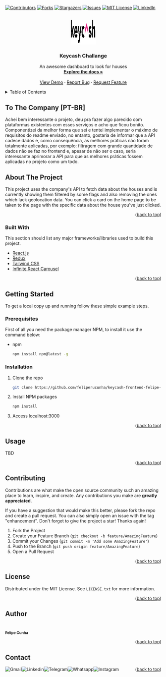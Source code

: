 <div id="top"></div>

[![Contributors][contributors-shield]][contributors-url]
[![Forks][forks-shield]][forks-url]
[![Stargazers][stars-shield]][stars-url]
[![Issues][issues-shield]][issues-url]
[![MIT License][license-shield]][license-url]
[![LinkedIn][linkedin-shield]][linkedin]



<!-- PROJECT LOGO -->
<br />
<div align="center">
  <a href="https://github.com/feliperucunha/keycash-frontend-felipe-cunha">
    <img src="public/images/logo.svg" alt="Logo" width="80" height="80">
  </a>

  <h3 align="center">Keycash Challange</h3>

  <p align="center">
    An awesome dashboard to look for houses
    <br />
    <a href="https://github.com/feliperucunha/keycash-frontend-felipe-cunha"><strong>Explore the docs »</strong></a>
    <br />
    <br />
    <a href="https://keycash-frontend-felipe-cunha.vercel.app/">View Demo</a>
    ·
    <a href="https://github.com/feliperucunha/keycash-frontend-felipe-cunha/issues">Report Bug</a>
    ·
    <a href="https://github.com/feliperucunha/keycash-frontend-felipe-cunha/issues">Request Feature</a>
  </p>
</div>



<!-- TABLE OF CONTENTS -->
<details>
  <summary>Table of Contents</summary>
  <ol>
    <li>
      <a href="#about-the-project">About The Project</a>
      <ul>
        <li><a href="#built-with">Built With</a></li>
      </ul>
    </li>
    <li>
      <a href="#getting-started">Getting Started</a>
      <ul>
        <li><a href="#prerequisites">Prerequisites</a></li>
        <li><a href="#installation">Installation</a></li>
      </ul>
    </li>
    <li><a href="#usage">Usage</a></li>
    <!-- <li><a href="#roadmap">Roadmap</a></li> -->
    <li><a href="#contributing">Contributing</a></li>
    <li><a href="#license">License</a></li>
    <li><a href="#contact">Contact</a></li>
    <!-- <li><a href="#acknowledgments">Acknowledgments</a></li> -->
  </ol>
</details>

## To The Company [PT-BR]

Achei bem interessante o projeto, deu pra fazer algo parecido com plataformas existentes com esses serviços e acho que ficou bonito. Componentizei da melhor forma que sei e tentei implementar o máximo de requisitos do readme enviado, no entanto, gostaria de informar que a API cadece dados e, como consequência, as melhores práticas não foram totalmente aplicadas, por exemplo: filtragem com grande quantidade de dados não se faz no frontend e, apesar de não ser o caso, seria interessante aprimorar a API para que as melhores práticas fossem aplicadas no projeto como um todo.



<!-- ABOUT THE PROJECT -->
## About The Project

This project uses the company's API to fetch data about the houses and is currently showing them filtered by some flags and also removing the ones which lack geolocation data. You can click a card on the home page to be taken to the page with the specific data about the house you've just clicked.

<p align="right">(<a href="#top">back to top</a>)</p>



### Built With

This section should list any major frameworks/libraries used to build this project.

* [React.js](https://reactjs.org/)
* [Redux](https://redux.js.org/)
* [Tailwind CSS](https://tailwindcss.com/)
* [Infinite React Carousel](https://github.com/g787543/infinite-react-carousel)

<p align="right">(<a href="#top">back to top</a>)</p>



<!-- GETTING STARTED -->
## Getting Started

To get a local copy up and running follow these simple example steps.

### Prerequisites

First of all you need the package manager NPM, to install it use the command below:
* npm
  ```sh
  npm install npm@latest -g
  ```

### Installation

1. Clone the repo
   ```sh
   git clone https://github.com/feliperucunha/keycash-frontend-felipe-cunha.git
   ```
2. Install NPM packages
   ```sh
   npm install
   ```
3. Access localhost:3000


<p align="right">(<a href="#top">back to top</a>)</p>



<!-- USAGE EXAMPLES -->
## Usage

TBD


<p align="right">(<a href="#top">back to top</a>)</p>



<!-- ROADMAP -->
<!-- ## Roadmap

- [x] Add Changelog
- [x] Add back to top links
- [ ] Add Additional Templates w/ Examples
- [ ] Add "components" document to easily copy & paste sections of the readme
- [ ] Multi-language Support
    - [ ] Chinese
    - [ ] Spanish

See the [open issues](https://github.com/feliperucunha/keycash-frontend-felipe-cunha/issues) for a full list of proposed features (and known issues).

<p align="right">(<a href="#top">back to top</a>)</p> -->



<!-- CONTRIBUTING -->
## Contributing

Contributions are what make the open source community such an amazing place to learn, inspire, and create. Any contributions you make are **greatly appreciated**.

If you have a suggestion that would make this better, please fork the repo and create a pull request. You can also simply open an issue with the tag "enhancement".
Don't forget to give the project a star! Thanks again!

1. Fork the Project
2. Create your Feature Branch (`git checkout -b feature/AmazingFeature`)
3. Commit your Changes (`git commit -m 'Add some AmazingFeature'`)
4. Push to the Branch (`git push origin feature/AmazingFeature`)
5. Open a Pull Request

<p align="right">(<a href="#top">back to top</a>)</p>



<!-- LICENSE -->
## License

Distributed under the MIT License. See `LICENSE.txt` for more information.

<p align="right">(<a href="#top">back to top</a>)</p>

## Author

<a href="https://github.com/feliperucunha">
 <img style="border-radius: 50%;" src="https://avatars.githubusercontent.com/u/51034888?s=400&u=d957f24c0607b08051d57bd562e17db9cf811421&v=4" width="100px;" alt=""/>
 <br />
 <sub><b>Felipe Cunha</b></sub></a>
 <br />

<p align="right">(<a href="#top">back to top</a>)</p>

## Contact

[<img align="left" alt="Gmail" src="https://img.shields.io/badge/Gmail-D14836?style=for-the-badge&logo=gmail&logoColor=white" />](mailto:feliperubenmv@gmail.com?subject=[GitHub]%20Hey,%20Felipe%20Cunha)
[<img align="left" alt="Linkedin" src="https://img.shields.io/badge/linkedin-%230077B5.svg?style=for-the-badge&logo=linkedin&logoColor=white" />][linkedin]
[<img align="left" alt="Telegram" src="https://img.shields.io/badge/Telegram-2CA5E0?style=for-the-badge&logo=telegram&logoColor=white" />][telegram]
[<img align="left" alt="Whatsapp" src="https://img.shields.io/badge/WhatsApp-25D366?style=for-the-badge&logo=whatsapp&logoColor=white" />][whatsapp]
[<img align="left" alt="Instagram" src="https://img.shields.io/badge/<feliperucunha>-%23E4405F.svg?style=for-the-badge&logo=Instagram&logoColor=white" />][instagram] 

<p align="right">(<a href="#top">back to top</a>)</p>



<!-- ACKNOWLEDGMENTS -->
<!-- ## Acknowledgments

Use this space to list resources you find helpful and would like to give credit to. I've included a few of my favorites to kick things off!

* [Choose an Open Source License](https://choosealicense.com)
* [GitHub Emoji Cheat Sheet](https://www.webpagefx.com/tools/emoji-cheat-sheet)
* [Malven's Flexbox Cheatsheet](https://flexbox.malven.co/)
* [Malven's Grid Cheatsheet](https://grid.malven.co/)
* [Img Shields](https://shields.io)
* [GitHub Pages](https://pages.github.com)
* [Font Awesome](https://fontawesome.com)
* [React Icons](https://react-icons.github.io/react-icons/search)

<p align="right">(<a href="#top">back to top</a>)</p> -->



<!-- MARKDOWN LINKS & IMAGES -->
<!-- https://www.markdownguide.org/basic-syntax/#reference-style-links -->
[contributors-shield]: https://img.shields.io/github/contributors/feliperucunha/keycash-frontend-felipe-cunha.svg?style=for-the-badge
[contributors-url]: https://github.com/feliperucunha/keycash-frontend-felipe-cunha/graphs/contributors
[forks-shield]: https://img.shields.io/github/forks/feliperucunha/keycash-frontend-felipe-cunha.svg?style=for-the-badge
[forks-url]: https://github.com/feliperucunha/keycash-frontend-felipe-cunha/network/members
[stars-shield]: https://img.shields.io/github/stars/feliperucunha/keycash-frontend-felipe-cunha.svg?style=for-the-badge
[stars-url]: https://github.com/feliperucunha/keycash-frontend-felipe-cunha/stargazers
[issues-shield]: https://img.shields.io/github/issues/feliperucunha/keycash-frontend-felipe-cunha.svg?style=for-the-badge
[issues-url]: https://github.com/feliperucunha/keycash-frontend-felipe-cunha/issues
[license-shield]: https://img.shields.io/github/license/feliperucunha/keycash-frontend-felipe-cunha.svg?style=for-the-badge
[license-url]: https://github.com/feliperucunha/keycash-frontend-felipe-cunha/blob/main/LICENSE.txt
[linkedin-shield]: https://img.shields.io/badge/-LinkedIn-black.svg?style=for-the-badge&logo=linkedin&colorB=555
[product-screenshot]: images/screenshot.png

[whatsapp]: https://wa.me/5591987485395
[telegram]: https://t.me/Felipecunha04
[twitter]: https://twitter.com/feliperubeen
[youtube]: https://youtube.com/
[instagram]: https://www.instagram.com/feliperubeen
[linkedin]: https://www.linkedin.com/in/feliperubencunha/